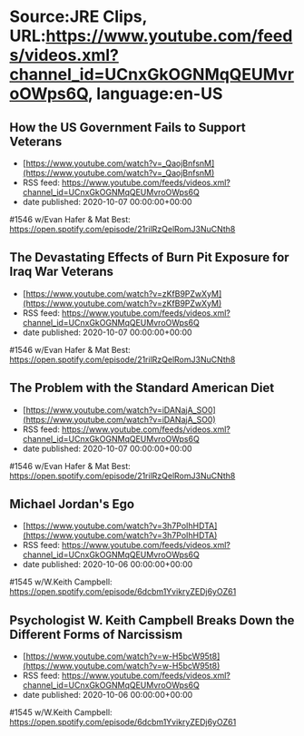 # Source:JRE Clips, URL:https://www.youtube.com/feeds/videos.xml?channel_id=UCnxGkOGNMqQEUMvroOWps6Q, language:en-US

## How the US Government Fails to Support Veterans
 - [https://www.youtube.com/watch?v=_QaojBnfsnM](https://www.youtube.com/watch?v=_QaojBnfsnM)
 - RSS feed: https://www.youtube.com/feeds/videos.xml?channel_id=UCnxGkOGNMqQEUMvroOWps6Q
 - date published: 2020-10-07 00:00:00+00:00

#1546 w/Evan Hafer & Mat Best:
https://open.spotify.com/episode/21rilRzQelRomJ3NuCNth8

## The Devastating Effects of Burn Pit Exposure for Iraq War Veterans
 - [https://www.youtube.com/watch?v=zKfB9PZwXyM](https://www.youtube.com/watch?v=zKfB9PZwXyM)
 - RSS feed: https://www.youtube.com/feeds/videos.xml?channel_id=UCnxGkOGNMqQEUMvroOWps6Q
 - date published: 2020-10-07 00:00:00+00:00

#1546 w/Evan Hafer & Mat Best:
https://open.spotify.com/episode/21rilRzQelRomJ3NuCNth8

## The Problem with the Standard American Diet
 - [https://www.youtube.com/watch?v=iDANajA_SO0](https://www.youtube.com/watch?v=iDANajA_SO0)
 - RSS feed: https://www.youtube.com/feeds/videos.xml?channel_id=UCnxGkOGNMqQEUMvroOWps6Q
 - date published: 2020-10-07 00:00:00+00:00

#1546 w/Evan Hafer & Mat Best:
https://open.spotify.com/episode/21rilRzQelRomJ3NuCNth8

## Michael Jordan's Ego
 - [https://www.youtube.com/watch?v=3h7PoIhHDTA](https://www.youtube.com/watch?v=3h7PoIhHDTA)
 - RSS feed: https://www.youtube.com/feeds/videos.xml?channel_id=UCnxGkOGNMqQEUMvroOWps6Q
 - date published: 2020-10-06 00:00:00+00:00

#1545 w/W.Keith Campbell:
https://open.spotify.com/episode/6dcbm1YvikryZEDj6yOZ61

## Psychologist W. Keith Campbell Breaks Down the Different Forms of Narcissism
 - [https://www.youtube.com/watch?v=w-H5bcW95t8](https://www.youtube.com/watch?v=w-H5bcW95t8)
 - RSS feed: https://www.youtube.com/feeds/videos.xml?channel_id=UCnxGkOGNMqQEUMvroOWps6Q
 - date published: 2020-10-06 00:00:00+00:00

#1545 w/W.Keith Campbell:
https://open.spotify.com/episode/6dcbm1YvikryZEDj6yOZ61

